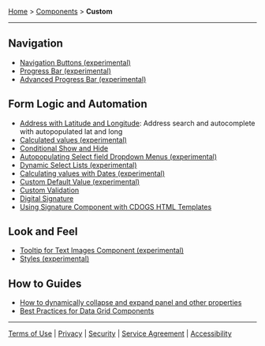 [Home](index) > [Components](Components) > **Custom** 
***

## Navigation  
- [Navigation Buttons (experimental)](Navigation-Buttons)  
- [Progress Bar (experimental)](Progress-Bar)  
- [Advanced Progress Bar (experimental)](Advanced-Progress-Bar)  

## Form Logic and Automation
- [Address with Latitude and Longitude](Address-with-Lat-Long): Address search and autocomplete with autopopulated lat and long 
- [Calculated values (experimental)](Calculated-Values)  
- [Conditional Show and Hide](Conditional-forms-fields)  
- [Autopopulating Select field Dropdown Menus (experimental)](Autopopulating-Dropdown-Menus)
- [Dynamic Select Lists (experimental)](Dynamic-Select-Lists)  
- [Calculating values with Dates (experimental)](Calculating-Values-with-Dates)  
- [Custom Default Value (experimental)](Custom-Default-Value)
- [Custom Validation](Custom-Validation)  
- [Digital Signature](Digital-signature)
- [Using Signature Component with CDOGS HTML Templates](Signature-outside-form)

## Look and Feel
- [Tooltip for Text Images Component (experimental)](Tooltip-for-Text-Images-Component)  
- [Styles (experimental)](Styles)  
 
## How to Guides  
- [How to dynamically collapse and expand panel and other properties](dynamic-panel-collapse-expand)  
- [Best Practices for Data Grid Components](Best-practices-data-grid)
 ***
[Terms of Use](Terms-of-Use) | [Privacy](Privacy) | [Security](Security) | [Service Agreement](Service-Agreement) | [Accessibility](Accessibility)


